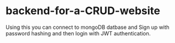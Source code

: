 # backend-for-a-CRUD-website
Using this you can connect to mongoDB datbase and Sign up with password hashing and then login with JWT authentication.
